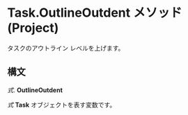 
# Task.OutlineOutdent メソッド (Project)

タスクのアウトライン レベルを上げます。


## 構文

 _式_. **OutlineOutdent**

 _式_ **Task** オブジェクトを表す変数です。

